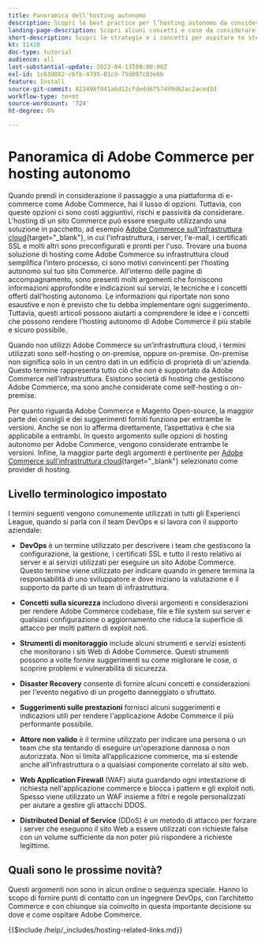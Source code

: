 ```yaml
---
title: Panoramica dell’hosting autonomo
description: Scopri le best practice per l’hosting autonomo da considerare. Gli argomenti trattati spaziano dagli elementi di sicurezza al disaster recovery e molto altro ancora. Questi argomenti sono destinati ad assistere le aziende che hanno deciso di ospitare la propria versione di Adobe Commerce. Gli elementi presentati non sono tutti inclusivi, ma dovrebbero fornire una buona gamma di concetti per promuovere un sito web sicuro, stabile e resiliente.
landing-page-description: Scopri alcuni concetti e cose da considerare quando ospiti Adobe Commerce da solo.
short-description: Scopri le strategie e i concetti per ospitare te stesso Adobe Commerce.
kt: 11420
doc-type: tutorial
audience: all
last-substantial-update: 2023-04-13T00:00:00Z
exl-id: 1c63d082-c6fb-4795-81cd-75d097c03e6b
feature: Install
source-git-commit: 823498f041a6d12cfdedd6757499d62ac2aced3d
workflow-type: tm+mt
source-wordcount: '724'
ht-degree: 0%

---
```


# Panoramica di Adobe Commerce per hosting autonomo

Quando prendi in considerazione il passaggio a una piattaforma di e-commerce come Adobe Commerce, hai il lusso di opzioni. Tuttavia, con queste opzioni ci sono costi aggiuntivi, rischi e passività da considerare. L&#39;hosting di un sito Commerce può essere eseguito utilizzando una soluzione in pacchetto, ad esempio [Adobe Commerce sull&#39;infrastruttura cloud](https://experienceleague.adobe.com/docs/commerce-learn/tutorials/getting-started/cloud/1-overview.html){target="_blank"}, in cui l&#39;infrastruttura, i server, l&#39;e-mail, i certificati SSL e molti altri sono preconfigurati e pronti per l&#39;uso. Trovare una buona soluzione di hosting come Adobe Commerce su infrastruttura cloud semplifica l’intero processo, ci sono motivi convincenti per l’hosting autonomo sul tuo sito Commerce. All’interno delle pagine di accompagnamento, sono presenti molti argomenti che forniscono informazioni approfondite e indicazioni sui servizi, le tecniche e i concetti offerti dall’hosting autonomo. Le informazioni qui riportate non sono esaustive e non è previsto che tu debba implementare ogni suggerimento. Tuttavia, questi articoli possono aiutarti a comprendere le idee e i concetti che possono rendere l’hosting autonomo di Adobe Commerce il più stabile e sicuro possibile.

Quando non utilizzi Adobe Commerce su un’infrastruttura cloud, i termini utilizzati sono self-hosting o on-premise, oppure on-premise. On-premise non significa solo in un centro dati in un edificio di proprietà di un&#39;azienda. Questo termine rappresenta tutto ciò che non è supportato da Adobe Commerce nell’infrastruttura. Esistono società di hosting che gestiscono Adobe Commerce, ma sono anche considerate come self-hosting o on-premise.

Per quanto riguarda Adobe Commerce e Magento Open-source, la maggior parte dei consigli e dei suggerimenti forniti funziona per entrambe le versioni. Anche se non lo afferma direttamente, l’aspettativa è che sia applicabile a entrambi. In questo argomento sulle opzioni di hosting autonomo per Adobe Commerce, vengono considerate entrambe le versioni. Infine, la maggior parte degli argomenti è pertinente per [Adobe Commerce sull&#39;infrastruttura cloud](https://experienceleague.adobe.com/docs/commerce-learn/tutorials/getting-started/cloud/1-overview.html){target="_blank"} selezionato come provider di hosting.

## Livello terminologico impostato

I termini seguenti vengono comunemente utilizzati in tutti gli Experienci League, quando si parla con il team DevOps e si lavora con il supporto aziendale:

* **DevOps** è un termine utilizzato per descrivere i team che gestiscono la configurazione, la gestione, i certificati SSL e tutto il resto relativo ai server e ai servizi utilizzati per eseguire un sito Adobe Commerce. Questo termine viene utilizzato per indicare quando in genere termina la responsabilità di uno sviluppatore e dove iniziano la valutazione e il supporto da parte di un team di infrastruttura.

* **Concetti sulla sicurezza** includono diversi argomenti e considerazioni per rendere Adobe Commerce codebase, file e file system sui server e qualsiasi configurazione o aggiornamento che riduca la superficie di attacco per molti pattern di exploit noti.

* **Strumenti di monitoraggio** include alcuni strumenti e servizi esistenti che monitorano i siti Web di Adobe Commerce. Questi strumenti possono a volte fornire suggerimenti su come migliorare le cose, o scoprire problemi e vulnerabilità di sicurezza.

* **Disaster Recovery** consente di fornire alcuni concetti e considerazioni per l&#39;evento negativo di un progetto danneggiato o sfruttato.

* **Suggerimenti sulle prestazioni** fornisci alcuni suggerimenti e indicazioni utili per rendere l&#39;applicazione Adobe Commerce il più performante possibile.

* **Attore non valido** è il termine utilizzato per indicare una persona o un team che sta tentando di eseguire un&#39;operazione dannosa o non autorizzata. Non si limita all’applicazione commerce, ma si estende anche all’infrastruttura o a qualsiasi componente correlato al sito web.

* **Web Application Firewall** (WAF) aiuta guardando ogni intestazione di richiesta nell&#39;applicazione commerce e blocca i pattern e gli exploit noti. Spesso viene utilizzato un WAF insieme a filtri e regole personalizzati per aiutare a gestire gli attacchi DDOS.

* **Distributed Denial of Service** (DDoS) è un metodo di attacco per forzare i server che eseguono il sito Web a essere utilizzati con richieste false con un volume sufficiente da non poter più rispondere a richieste legittime.

## Quali sono le prossime novità?

Questi argomenti non sono in alcun ordine o sequenza speciale. Hanno lo scopo di fornire punti di contatto con un ingegnere DevOps, con l’architetto Commerce e con chiunque sia coinvolto in questa importante decisione su dove e come ospitare Adobe Commerce.

{{$include /help/_includes/hosting-related-links.md}}
